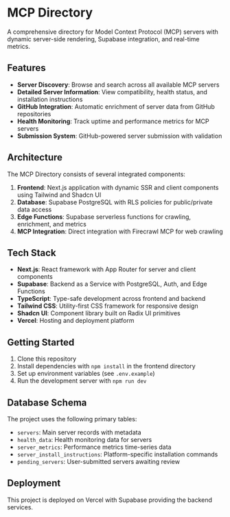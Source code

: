 # MCP Directory

A comprehensive directory for Model Context Protocol (MCP) servers with dynamic server-side rendering, Supabase integration, and real-time metrics.

## Features

- **Server Discovery**: Browse and search across all available MCP servers
- **Detailed Server Information**: View compatibility, health status, and installation instructions
- **GitHub Integration**: Automatic enrichment of server data from GitHub repositories
- **Health Monitoring**: Track uptime and performance metrics for MCP servers
- **Submission System**: GitHub-powered server submission with validation

## Architecture

The MCP Directory consists of several integrated components:

1. **Frontend**: Next.js application with dynamic SSR and client components using Tailwind and Shadcn UI
2. **Database**: Supabase PostgreSQL with RLS policies for public/private data access
3. **Edge Functions**: Supabase serverless functions for crawling, enrichment, and metrics
4. **MCP Integration**: Direct integration with Firecrawl MCP for web crawling

## Tech Stack

- **Next.js**: React framework with App Router for server and client components
- **Supabase**: Backend as a Service with PostgreSQL, Auth, and Edge Functions
- **TypeScript**: Type-safe development across frontend and backend
- **Tailwind CSS**: Utility-first CSS framework for responsive design
- **Shadcn UI**: Component library built on Radix UI primitives
- **Vercel**: Hosting and deployment platform

## Getting Started

1. Clone this repository
2. Install dependencies with `npm install` in the frontend directory
3. Set up environment variables (see `.env.example`)
4. Run the development server with `npm run dev`

## Database Schema

The project uses the following primary tables:
- `servers`: Main server records with metadata
- `health_data`: Health monitoring data for servers
- `server_metrics`: Performance metrics time-series data
- `server_install_instructions`: Platform-specific installation commands
- `pending_servers`: User-submitted servers awaiting review

## Deployment

This project is deployed on Vercel with Supabase providing the backend services.

